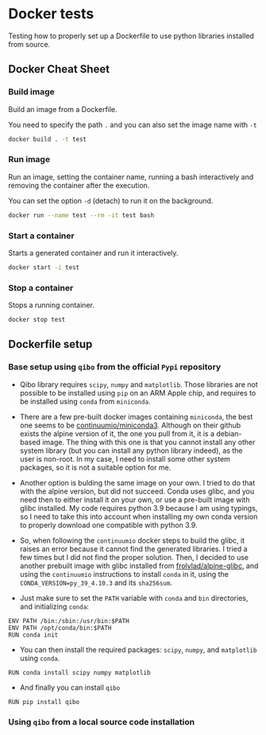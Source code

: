 # Docker tests

Testing how to properly set up a Dockerfile to use python libraries installed from source.

## Docker Cheat Sheet

### Build image

Build an image from a Dockerfile.

You need to specify the path `.` and you can also set the image name with `-t`

```bash
docker build . -t test
```

### Run image

Run an image, setting the container name, running a bash interactively and removing the container after the execution.

You can set the option `-d` (detach) to run it on the background.

```bash
docker run --name test --rm -it test bash
```

### Start a container

Starts a generated container and run it interactively.

```bash
docker start -i test
```

### Stop a container

Stops a running container.

```bash
docker stop test
```

## Dockerfile setup

### Base setup using `qibo` from the official `Pypi` repository

- Qibo library requires `scipy`, `numpy` and `matplotlib`. Those libraries are not possible to be installed using `pip` on an ARM Apple chip, and requires to be installed using `conda` from `miniconda`.

- There are a few pre-built docker images containing `miniconda`, the best one seems to be [continuumio/miniconda3](https://hub.docker.com/r/continuumio/miniconda3). Although on their github exists the alpine version of it, the one you pull from it, it is a debian-based image. The thing with this one is that you cannot install any other system library (but you can install any python library indeed), as the user is non-root. In my case, I need to install some other system packages, so it is not a suitable option for me.

- Another option is bulding the same image on your own. I tried to do that with the alpine version, but did not succeed. Conda uses glibc, and you need then to either install it on your own, or use a pre-built image with glibc installed. My code requires python 3.9 because I am using typings, so I need to take this into account when installing my own conda version to properly download one compatible with python 3.9.

- So, when following the `continuumio` docker steps to build the glibc, it raises an error because it cannot find the generated libraries. I tried a few times but I did not find the proper solution. Then, I decided to use another prebuilt image with glibc installed from [frolvlad/alpine-glibc](https://hub.docker.com/r/frolvlad/alpine-glibc), and using the `continuumio` instructions to install `conda` in it, using the `CONDA_VERSION=py_39_4.10.3` and its `sha256sum`.

- Just make sure to set the `PATH` variable with `conda` and `bin` directories, and initializing `conda`:

```docker
ENV PATH /bin:/sbin:/usr/bin:$PATH
ENV PATH /opt/conda/bin:$PATH
RUN conda init
```

- You can then install the required packages: `scipy`, `numpy`, and `matplotlib` using `conda`.

```docker
RUN conda install scipy numpy matplotlib
```

- And finally you can install `qibo`

```docker
RUN pip install qibo
```

### Using `qibo` from a local source code installation

